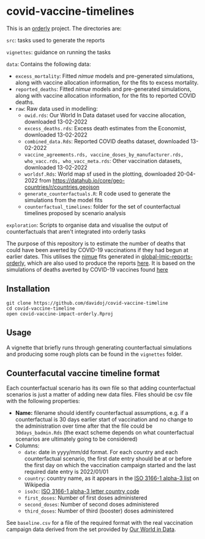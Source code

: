 
<!-- README.md is generated from README.Rmd. Please edit that file -->

# covid-vaccine-timelines

This is an [orderly](https://github.com/vimc/orderly) project. The
directories are:

`src`: tasks used to generate the reports

`vignettes`: guidance on running the tasks

`data`: Contains the following data:

-   `excess_mortality`: Fitted *nimue* models and pre-generated
    simulations, along with vaccine allocation information, for the fits
    to excess mortality.
-   `reported_deaths`: Fitted *nimue* models and pre-generated
    simulations, along with vaccine allocation information, for the fits
    to reported COVID deaths.
-   `raw`: Raw data used in modelling:
    -   `owid.rds`: Our World In Data dataset used for vaccine
        allocation, downloaded 13-02-2022
    -   `excess_deaths.rds`: Excess death estimates from the Economist,
        downloaded 13-02-2022
    -   `combined_data.Rds`: Reported COVID deaths dataset, downloaded
        13-02-2022
    -   `vaccine_agreements.rds, vaccine_doses_by_manufacturer.rds, who_vacc.rds, who_vacc_meta.rds`:
        Other vaccination datasets, downloaded 13-02-2022
    -   `worldsf.Rds`: World map sf used in the plotting, downloaded
        20-04-2022 from
        <https://datahub.io/core/geo-countries/r/countries.geojson>
    -   `generate_counterfactuals.R`: R code used to generate the
        simulations from the model fits
    -   `counterfactual_timelines`: folder for the set of counterfactual timelines proposed by scenario analysis

`exploration`: Scripts to organise data and visualise the output of counterfactuals that aren't
integrated into orderly tasks

The purpose of this repository is to estimate the number of deaths that
could have been averted by COVID-19 vaccinations if they had begun at earlier dates. This utilises the
[nimue](https://github.com/mrc-ide/nimue) fits generated in
[global-lmic-reports-orderly](https://github.com/mrc-ide/global-lmic-reports-orderly),
which are also used to produce the reports
[here](https://mrc-ide.github.io/global-lmic-reports/). It is based on the simulations of
deaths averted by COVID-19 vaccines found [here](https://github.com/mrc-ide/covid-vaccine-impact-orderly)

## Installation

    git clone https://github.com/davidoj/covid-vaccine-timeline
    cd covid-vaccine-timeline
    open covid-vaccine-impact-orderly.Rproj

## Usage

A vignette that briefly runs through generating counterfactual simulations and producing some rough plots can be found in the `vignettes` folder.

## Counterfacutal vaccine timeline format

Each counterfactual scenario has its own file so that adding counterfactual scenarios is just a matter of adding new data files. Files should be csv file with the following properties:
 -  **Name:** filename should identify counterfactual assumptions, e.g. if a counterfactual is 30 days earlier start of vaccination and no change to the administration over time after that the file could be `30days_badmin.Rds` (the exact scheme depends on what counterfactual scenarios are ultimately going to be considered)
 - Columns:
    - `date`: date in yyyy/mm/dd format. For each country and each counterfactual scenario, the first date entry should be at or before the first day on which the vaccination campaign started and the last required date entry is 2022/01/01
    - `country`: country name, as it appears in the [ISO 3166-1 alpha-3 list](https://en.wikipedia.org/wiki/ISO_3166-1_alpha-3#Current_codes) on Wikipedia
    - `iso3c`: [ISO 3166-1 alpha-3 letter country code](https://en.wikipedia.org/wiki/ISO_3166-1_alpha-3)
    - `first_doses`: Number of first doses administered
    - `second_doses`: Number of second doses administered
    - `third_doses`: Number of third (booster) doses administered

See `baseline.csv` for a file of the required format with the real vaccination campaign data derived from the set provided by [Our World in Data](https://github.com/owid/covid-19-data/tree/master/public/data/vaccinations).
